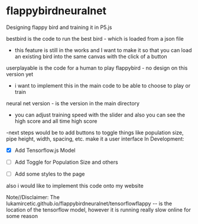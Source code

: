 # flappybirdneuralnet
Designing flappy bird and training it in P5.js


bestbird is the code to run the best bird -  which is loaded from a json file
- this feature is still in the works and I want to make it so that you can load an existing bird into the same canvas
  with the click of a button

userplayable is the code for a human to play flappybird - no design on this version yet
- i want to implement this in the main code to be able to choose to play or train

neural net version - is the version in the main directory 
- you can adjust training speed with the slider and also you can see the high score and all time high score

-next steps would be to add buttons to toggle things like population size, pipe height, width, spacing, etc. make it a user interface 
In Development:
- [x] Add Tensorflow.js Model
- [ ] Add Toggle for Population Size and others
- [ ] Add some styles to the page


also i would like to implement this code onto my website 


Note//Disclaimer:
The lukamircetic.github.io/flappybirdneuralnet/tensorflowflappy -- is the location of the tensorflow model, however it is running really slow online for some reason




